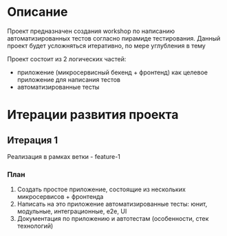# Описание
Проект предназначен создания workshop по написанию автоматизированных тестов согласно пирамиде тестирования.
Данный проект будет усложняться итеративно, по мере углубления в тему

Проект состоит из 2 логических частей:
- приложение (микросервисный бекенд + фронтенд) как целевое приложение для написания тестов
- автоматизированные тесты

# Итерации развития проекта
## Итерация 1
Реализация в рамках ветки - feature-1

### План
1. Создать простое приложение, состоящие из нескольких микросервисов + фронтенда
2. Написать на это приложение автоматизированные тесты: юнит, модульные, интеграционные, e2e, UI
3. Документация по приложению и автотестам (особенности, стек технологий)
